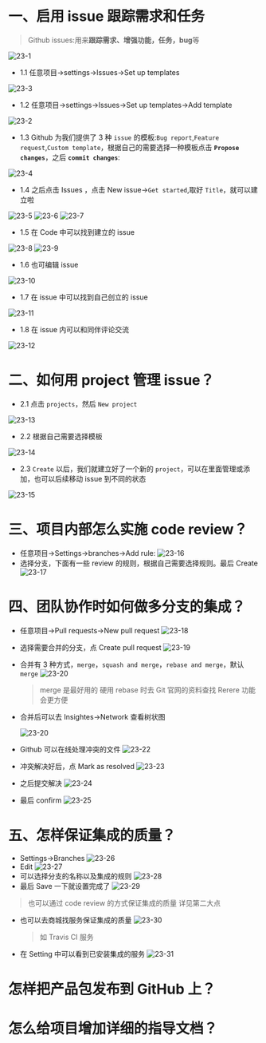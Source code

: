 # 一、启用 issue 跟踪需求和任务

> Github issues:用来**跟踪需求、增强功能，任务，bug**等

![23-1](../assets/23-1.png)

- 1.1 任意项目->settings->Issues->Set up templates

![23-3](../assets/23-3.png)

- 1.2 任意项目->settings->Issues->Set up templates->Add template

![23-2](../assets/23-2.png)

- 1.3 Github 为我们提供了 3 种 `issue` 的模板:`Bug report`,`Feature request`,`Custom template`，根据自己的需要选择一种模板点击 **`Propose changes`**，之后 **`commit changes`**:

![23-4](../assets/23-4.png)

- 1.4 之后点击 Issues ，点击 New issue->`Get started`,取好 `Title`，就可以建立啦

![23-5](../assets/23-5.png)
![23-6](../assets/23-6.png)
![23-7](../assets/23-7.png)

- 1.5 在 Code 中可以找到建立的 issue

![23-8](../assets/23-8.png)
![23-9](../assets/23-9.png)

- 1.6 也可编辑 issue

![23-10](../assets/23-10.png)

- 1.7 在 issue 中可以找到自己创立的 issue

![23-11](../assets/23-11.png)

- 1.8 在 issue 内可以和同伴评论交流

![23-12](../assets/23-12.png)

# 二、如何用 project 管理 issue？

- 2.1 点击 `projects`，然后 `New project`

![23-13](../assets/23-13.png)

- 2.2 根据自己需要选择模板

![23-14](../assets/23-14.png)

- 2.3 `Create` 以后，我们就建立好了一个新的 `project`，可以在里面管理或添加，也可以后续移动 issue 到不同的状态

![23-15](../assets/23-15.png)

# 三、项目内部怎么实施 code review？

- 任意项目->Settings->branches->Add rule:
  ![23-16](../assets/23-16.png)
- 选择分支，下面有一些 review 的规则，根据自己需要选择规则。最后 Create
  ![23-17](../assets/23-17.png)

# 四、团队协作时如何做多分支的集成？

- 任意项目->Pull requests->New pull request
  ![23-18](../assets/23-18.png)

- 选择需要合并的分支，点 Create pull request
  ![23-19](../assets/23-19.png)
- 合并有 3 种方式，`merge`，`squash and merge`，`rebase and merge`，默认 `merge`
  ![23-20](../assets/23-21.png)

  > merge 是最好用的
  > 硬用 rebase 时去 Git 官网的资料查找 Rerere 功能会更方便

- 合并后可以去 Insightes->Network 查看树状图

  ![23-20](../assets/23-20.png)

- Github 可以在线处理冲突的文件
  ![23-22](../assets/23-22.png)
- 冲突解决好后，点 Mark as resolved
  ![23-23](../assets/23-23.png)
- 之后提交解决
  ![23-24](../assets/23-24.png)
- 最后 confirm
  ![23-25](../assets/23-25.png)

# 五、怎样保证集成的质量？

- Settings->Branches
  ![23-26](../assets/23-26.png)
- Edit
  ![23-27](../assets/23-27.png)
- 可以选择分支的名称以及集成的规则
  ![23-28](../assets/23-28.png)
- 最后 Save 一下就设置完成了
  ![23-29](../assets/23-29.png)

> 也可以通过 code review 的方式保证集成的质量
> 详见第二大点

- 也可以去商城找服务保证集成的质量
  ![23-30](../assets/23-30.png)
  > 如 Travis CI 服务
- 在 Setting 中可以看到已安装集成的服务
  ![23-31](../assets/23-31.png)

# 怎样把产品包发布到 GitHub 上？

# 怎么给项目增加详细的指导文档？
